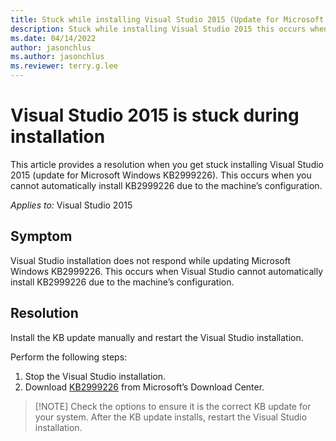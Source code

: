 ```yaml
---
title: Stuck while installing Visual Studio 2015 (Update for Microsoft Windows KB2999226)
description: Stuck while installing Visual Studio 2015 this occurs when you cannot automatically install KB2999226 correctly due to the machine’s configuration.
ms.date: 04/14/2022
author: jasonchlus
ms.author: jasonchlus
ms.reviewer: terry.g.lee
---
```


# Visual Studio 2015 is stuck during installation

This article provides a resolution when you get stuck installing Visual Studio 2015 (update for Microsoft Windows KB2999226). This occurs when you cannot automatically install KB2999226 due to the machine’s configuration.

_Applies to:_&nbsp;Visual Studio 2015

## Symptom
Visual Studio installation does not respond while updating Microsoft Windows KB2999226. This occurs when Visual Studio cannot automatically install KB2999226 due to the machine’s configuration.

## Resolution
Install the KB update manually and restart the Visual Studio installation.

Perform the following steps:

1. Stop the Visual Studio installation.
2. Download [KB2999226](https://www.microsoft.com/en-us/search/DownloadsDrillInResults.aspx?q=kb2999226&cateorder=2_1_5) from Microsoft’s Download Center.
  >  [!NOTE]
  > Check the options to ensure it is the correct KB update for your system.
  > After the KB update installs, restart the Visual Studio installation.

